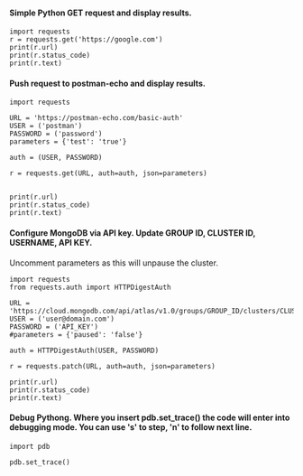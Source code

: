 #### Simple Python GET request and display results.

```
import requests
r = requests.get('https://google.com')
print(r.url)
print(r.status_code)
print(r.text)
```

#### Push request to postman-echo and display results.

```
import requests

URL = 'https://postman-echo.com/basic-auth'
USER = ('postman')
PASSWORD = ('password')
parameters = {'test': 'true'}

auth = (USER, PASSWORD)

r = requests.get(URL, auth=auth, json=parameters)


print(r.url)
print(r.status_code)
print(r.text)
```

#### Configure MongoDB via API key. Update GROUP ID, CLUSTER ID, USERNAME, API KEY. 
Uncomment parameters as this will unpause the cluster.

```
import requests
from requests.auth import HTTPDigestAuth

URL = 'https://cloud.mongodb.com/api/atlas/v1.0/groups/GROUP_ID/clusters/CLUSTER_ID'
USER = ('user@domain.com')
PASSWORD = ('API_KEY')
#parameters = {'paused': 'false'}

auth = HTTPDigestAuth(USER, PASSWORD)

r = requests.patch(URL, auth=auth, json=parameters)

print(r.url)
print(r.status_code)
print(r.text)
```

#### Debug Pythong. Where you insert pdb.set_trace() the code will enter into debugging mode. You can use 's' to step, 'n' to follow next line.


```
import pdb

pdb.set_trace()
```




















